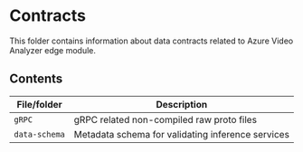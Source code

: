 # Contracts

This folder contains information about data contracts related to Azure Video Analyzer edge module.

## Contents

| File/folder          | Description                                       |
|----------------------|---------------------------------------------------|
| `gRPC`               | gRPC related non-compiled raw proto files         |
| `data-schema`        | Metadata schema for validating inference services |


